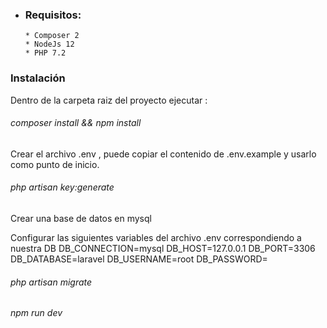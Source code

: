  * ### Requisitos:
       * Composer 2
       * NodeJs 12
       * PHP 7.2
### Instalación
Dentro de la carpeta raiz del proyecto ejecutar :
###### composer install && npm install
Crear el archivo .env , puede copiar el contenido de .env.example y usarlo como punto de inicio.

###### php artisan key:generate

Crear una base de datos en mysql

Configurar las siguientes variables del archivo .env correspondiendo a nuestra DB
    DB_CONNECTION=mysql
    DB_HOST=127.0.0.1
    DB_PORT=3306
    DB_DATABASE=laravel
    DB_USERNAME=root
    DB_PASSWORD=

###### php artisan migrate

###### npm run dev

